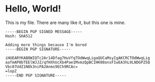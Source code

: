 # Hello, World!

This is my file. There are many like it, but this one is mine.

```text
-----BEGIN PGP SIGNED MESSAGE-----
Hash: SHA512

Adding more things because I'm bored
-----BEGIN PGP SIGNATURE-----

iHUEARYKAB0WIQTc2Ar14Dfag7HuVfqTOdWwqLigaQUCaMsyIgAKCRCTOdWwqLig
aafmAP0bTEElWJJZ/qfHXhUcXb4Pae1MvmzQpBCIHK08onsFIwEA3hL9LNDGPZ5Q
Vbc07UdZ1N8k3niPA2Anms9ECh9RCAc=
=lopZ
-----END PGP SIGNATURE-----
```

